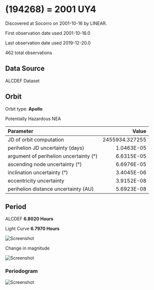 # (194268) = 2001 UY4

Discovered at Socorro on 2001-10-16 by LINEAR.

First observation date used	2001-10-16.0

Last observation date used	2019-12-20.0

462 total observations

## Data Source

ALCDEF Dataset

## Orbit

Orbit type: **Apollo**

Potentially Hazardous NEA

Parameter | Value
| :--- | ---:
JD of orbit computation		|	2455934.327255
perihelion JD uncertainty (days)   |	1.0463E-05
argument of perihelion uncertainty (°) |	6.6315E-05
ascending node uncertainty (°)	  |	6.6976E-05
inclination uncertainty (°)	|	3.4045E-06
eccentricity uncertainty	|	3.9152E-08
perihelion distance uncertainty (AU)  |	5.6923E-08

## Period
ALCDEF 		**6.8020  Hours**

Light Curve	**6.7970 Hours**

![Screenshot](https://github.com/renefiedel/MASTER-THESIS/blob/ec5c7cce018040ba7099341098e2252f723ba3f9/Project/Asteroids%20NEAs/New%20NEA's/2001%20UY4/light%20curve.png)

Change in magnitude

![Screenshot](https://github.com/renefiedel/MASTER-THESIS/blob/5f69380cc7cc047c14598c4f5a218eed997ec0ca/Project/Asteroids%20NEAs/New%20NEA's/2001%20UY4/New_light_curve_2001UY4.png)

### Periodogram

![Screenshot](https://github.com/renefiedel/MASTER-THESIS/blob/e3c9fde4e230fbea8b2bf8ed0ac9dc32d4479960/Project/Asteroids%20NEAs/New%20NEA's/2001%20UY4/Periodogram:%202001UY4.svg)

